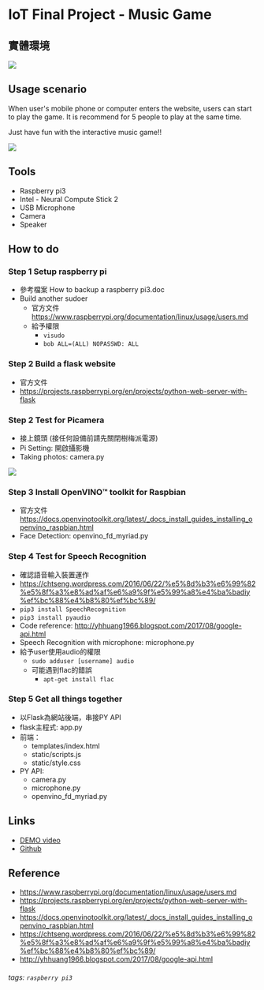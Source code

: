 # IoT Final Project - Music Game

## 實體環境
![](https://i.imgur.com/7cNB94N.jpg)

## Usage scenario

When user's mobile phone or computer enters the website, users can start to play the game. It is recommend for 5 people to play at the same time.

Just have fun with the interactive music game!!

![](https://i.imgur.com/qR6IVWv.png)



## Tools
* Raspberry pi3
* Intel - Neural Compute Stick 2
* USB Microphone
* Camera
* Speaker

## How to do
### Step 1	Setup raspberry pi
* 參考檔案 How to backup a raspberry pi3.doc
* Build another sudoer
    * 官方文件	https://www.raspberrypi.org/documentation/linux/usage/users.md
    * 給予權限	
        * `visudo`
        * `bob ALL=(ALL) NOPASSWD: ALL`


### Step 2	Build a flask website
* 官方文件
* https://projects.raspberrypi.org/en/projects/python-web-server-with-flask

### Step 2	Test for Picamera
* 接上鏡頭 (接任何設備前請先關閉樹梅派電源)
* Pi Setting: 開啟攝影機
* Taking photos: camera.py

![](https://i.imgur.com/tMSA4Yg.png)

### Step 3	Install OpenVINO™ toolkit for Raspbian
* 官方文件 https://docs.openvinotoolkit.org/latest/_docs_install_guides_installing_openvino_raspbian.html
* Face Detection: openvino_fd_myriad.py

### Step 4 Test for Speech Recognition
* 確認語音輸入裝置運作
* https://chtseng.wordpress.com/2016/06/22/%e5%8d%b3%e6%99%82%e5%8f%a3%e8%ad%af%e6%a9%9f%e5%99%a8%e4%ba%badiy%ef%bc%88%e4%b8%80%ef%bc%89/
* `pip3 install SpeechRecognition`
* `pip3 install pyaudio`
* Code reference:	http://yhhuang1966.blogspot.com/2017/08/google-api.html
* Speech Recognition with microphone: microphone.py
* 給予user使用audio的權限
    * `sudo adduser [username] audio` 
    * 可能遇到flac的錯誤
        * `apt-get install flac`

### Step 5 Get all things together
* 以Flask為網站後端，串接PY API
* flask主程式: app.py
* 前端：
    * templates/index.html
    * static/scripts.js
    * static/style.css
* PY API:
    * camera.py
    * microphone.py
    * openvino_fd_myriad.py

## Links
* [DEMO video](https://youtu.be/_YB645ao-5U)
* [Github](https://github.com/cges4426/IoT_MusicGame)

##  Reference
* https://www.raspberrypi.org/documentation/linux/usage/users.md
* https://projects.raspberrypi.org/en/projects/python-web-server-with-flask
* https://docs.openvinotoolkit.org/latest/_docs_install_guides_installing_openvino_raspbian.html
* https://chtseng.wordpress.com/2016/06/22/%e5%8d%b3%e6%99%82%e5%8f%a3%e8%ad%af%e6%a9%9f%e5%99%a8%e4%ba%badiy%ef%bc%88%e4%b8%80%ef%bc%89/
* http://yhhuang1966.blogspot.com/2017/08/google-api.html


###### tags: `raspberry pi3`
